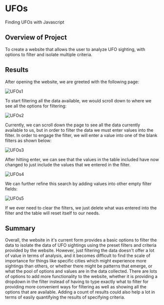 # UFOs
Finding UFOs with Javascript

## Overview of Project

To create a website that allows the user to analyze UFO sighting, with options to filter and isolate multiple criteria.

## Results

After opening the website, we are greeted with the following page:

![UFOs1](githubcomDavidFGitH)

To start filtering all the data available, we would scroll down to where we see all the options for filtering:

![UFOs2](githubcomDavidFGitH)

Currently, we can scroll down the page to see all the data currently available to us, but in order to filter the data we must enter values into the filter. In order to engage the filter, we will enter a value into one of the blank filters as shown below:

![UFOs3](githubcomDavidFGitH)

After hitting enter, we can see that the values in the table included have now changed to just include the values that we entered in the filter.

![UFOs4](githubcomDavidFGitH)

We can further refine this search by adding values into other empty filter fields:

![UFOs5](githubcomDavidFGitH)

If we ever need to clear the filters, we just delete what was entered into the filter and the table will reset itself to our needs.

## Summary

Overall, the website in it's current form provides a basic options to filter the data to isolate the data of UFO sightings using the preset filters and criteria provided by the website. However, just filtering the data doesn't offer a lot of value in terms of analysis, and it becomes difficult to find the scale of importance for things like specific cities which might experience more sightings than others, or whether there might be patterns that emerge, or what the pool of options and values are in the data collected. There are lots of options to add more functionality to the website, whether it is providing a dropdown in the filter instead of having to type exactly what to filter for providing more convenient ways for filtering as well as showing all the options that are available. Adding a count of results could also help a lot in terms of easily quantifying the results of specifying criteria.